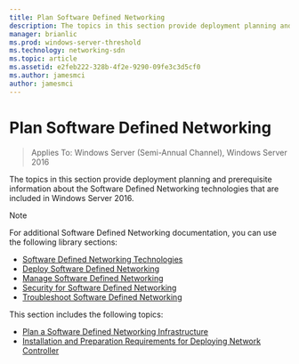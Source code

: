 ```yaml
---
title: Plan Software Defined Networking
description: The topics in this section provide deployment planning and prerequisite information about the Software Defined Networking technologies that are included in Windows Server 2016.
manager: brianlic
ms.prod: windows-server-threshold
ms.technology: networking-sdn
ms.topic: article
ms.assetid: e2feb222-328b-4f2e-9290-09fe3c3d5cf0
ms.author: jamesmci
author: jamesmci
---
```

# Plan Software Defined Networking

>Applies To: Windows Server (Semi-Annual Channel), Windows Server 2016

The topics in this section provide deployment planning and prerequisite information about the Software Defined Networking technologies that are included in Windows Server 2016.

>[!NOTE]
>For additional Software Defined Networking documentation, you can use the following library sections:
>
> - [Software Defined Networking Technologies](../technologies/Software-Defined-Networking-Technologies.md)  
> - [Deploy Software Defined Networking](../deploy/Deploy-Software-Defined-Networking.md)
> - [Manage Software Defined Networking](../manage/manage-sdn.md)
> - [Security for Software Defined Networking](../security/sdn-security-top.md)
> - [Troubleshoot Software Defined Networking](../troubleshoot/Troubleshoot-Software-Defined-Networking.md)

This section includes the following topics:

- [Plan a Software Defined Networking Infrastructure](../../sdn/plan/Plan-a-Software-Defined-Network-Infrastructure.md)  
- [Installation and Preparation Requirements for Deploying Network Controller](../../sdn/plan/Installation-and-Preparation-Requirements-for-Deploying-Network-Controller.md)




